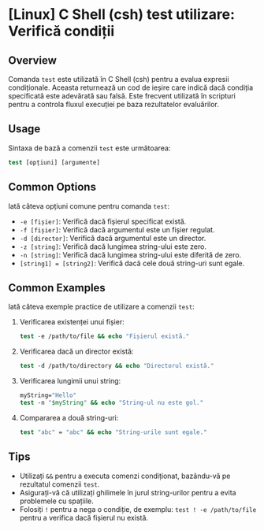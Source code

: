 # [Linux] C Shell (csh) test utilizare: Verifică condiții

## Overview
Comanda `test` este utilizată în C Shell (csh) pentru a evalua expresii condiționale. Aceasta returnează un cod de ieșire care indică dacă condiția specificată este adevărată sau falsă. Este frecvent utilizată în scripturi pentru a controla fluxul execuției pe baza rezultatelor evaluărilor.

## Usage
Sintaxa de bază a comenzii `test` este următoarea:

```csh
test [opțiuni] [argumente]
```

## Common Options
Iată câteva opțiuni comune pentru comanda `test`:

- `-e [fișier]`: Verifică dacă fișierul specificat există.
- `-f [fișier]`: Verifică dacă argumentul este un fișier regulat.
- `-d [director]`: Verifică dacă argumentul este un director.
- `-z [string]`: Verifică dacă lungimea string-ului este zero.
- `-n [string]`: Verifică dacă lungimea string-ului este diferită de zero.
- `[string1] = [string2]`: Verifică dacă cele două string-uri sunt egale.

## Common Examples
Iată câteva exemple practice de utilizare a comenzii `test`:

1. Verificarea existenței unui fișier:
   ```csh
   test -e /path/to/file && echo "Fișierul există."
   ```

2. Verificarea dacă un director există:
   ```csh
   test -d /path/to/directory && echo "Directorul există."
   ```

3. Verificarea lungimii unui string:
   ```csh
   myString="Hello"
   test -n "$myString" && echo "String-ul nu este gol."
   ```

4. Compararea a două string-uri:
   ```csh
   test "abc" = "abc" && echo "String-urile sunt egale."
   ```

## Tips
- Utilizați `&&` pentru a executa comenzi condiționat, bazându-vă pe rezultatul comenzii `test`.
- Asigurați-vă că utilizați ghilimele în jurul string-urilor pentru a evita problemele cu spațiile.
- Folosiți `!` pentru a nega o condiție, de exemplu: `test ! -e /path/to/file` pentru a verifica dacă fișierul nu există.